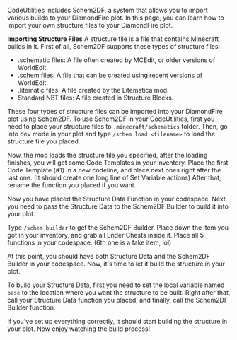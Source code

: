 CodeUtilities includes Schem2DF, a system that allows you to import various builds to your DiamondFire plot.
In this page, you can learn how to import your own structure files to your DiamondFire plot.

**Importing Structure Files**
A structure file is a file that contains Minecraft builds in it.
First of all, Schem2DF supports these types of structure files:
- .schematic files: A file often created by MCEdit, or older versions of WorldEdit.
- .schem files: A file that can be created using recent versions of WorldEdit.
- .litematic files: A file created by the Litematica mod.
- Standard NBT files: A file created in Structure Blocks.

These four types of structure files can be imported into your DiamondFire plot using Schem2DF.
To use Schem2DF in your CodeUtilities, first you need to place your structure files to `.minecraft/schematics` folder.
Then, go into dev mode in your plot and type `/schem load <filename>` to load the structure file you placed.

Now, the mod loads the structure file you specified, after the loading finishes, you will get some Code Templates in your inventory.
Place the first Code Template (#1) in a new codeline, and place next ones right after the last one. (It should create one long line of Set Variable actions)
After that, rename the function you placed if you want.

Now you have placed the Structure Data Function in your codespace. Next, you need to pass the Structure Data to the Schem2DF Builder to build it into your plot.

Type `/schem builder` to get the Schem2DF Builder. Place down the item you got in your inventory, and grab all Ender Chests inside it.
Place all 5 functions in your codespace. (6th one is a fake item, lol)

At this point, you should have both Structure Data and the Schem2DF Builder in your codespace. Now, it's time to let it build the structure in your plot.

To build your Structure Data, first you need to set the local variable named `base` to the location where you want the structure to be built. Right after that, call your Structure Data function you placed, and finally, call the Schem2DF Builder function.

If you've set up everything correctly, it should start building the structure in your plot.
Now enjoy watching the build process!
